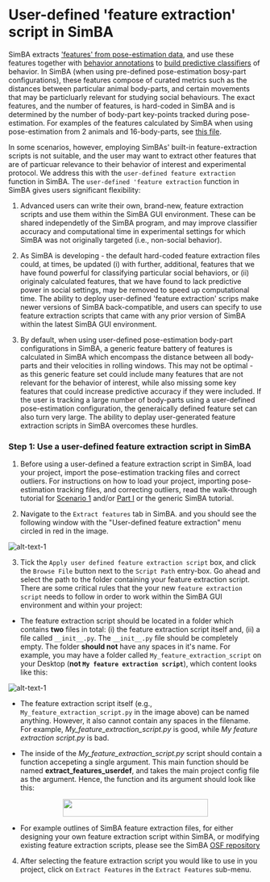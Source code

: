 # User-defined 'feature extraction' script in SimBA

SimBA extracts ['features' from pose-estimation data](https://github.com/sgoldenlab/simba/blob/master/docs/tutorial.md#step-5-extract-features), and use these features together with [behavior annotations](https://github.com/sgoldenlab/simba/blob/master/docs/tutorial.md#step-6-label-behavior) to [build predictive classifiers](https://github.com/sgoldenlab/simba/blob/master/docs/tutorial.md#step-7-train-machine-model) of behavior. In SimBA (when using pre-defined pose-estimation bosy-part configurations), these features compose of curated metrics such as the distances between particular animal body-parts, and certain movements that may be particluarly relevant for studying social behaviours. The exact features, and the number of features, is hard-coded in SimBA and is determined by the number of body-part key-points tracked during pose-estimation. For examples of the features calculated by SimBA when using pose-estimation from 2 animals and 16-body-parts, see [this file](https://github.com/sgoldenlab/simba/blob/master/misc/Feature_description.csv).

In some scenarios, however, employing SimBAs' built-in feature-extraction scripts is not suitable, and the user may want to extract other features that are of particuar relevance to their behavior of interest and experimental protocol. We address this with the `user-defined feature extraction` function in SimBA.  The `user-defined 'feature extraction` function in SimBA gives users significant flexibility:

1. Advanced users can write their own, brand-new, feature extraction scripts and use them within the SimBA GUI environment. These can be shared independetly of the SimBA program, and may improve classifier accuracy and computational time in experimental settings for which SimBA was not originally targeted (i.e., non-social behavior). 

2. As SimBA is developing - the default hard-coded feature extraction files could, at times, be updated (i) with further, additional, features that we have found powerful for classifying particular social behaviors, or (ii) originaly calculated features, that we have found to lack predictive power in social settings, may be removed to speed up computational time. The ability to deploy user-defined 'feature extraction' scrips make newer versions of SimBA back-compatible, and users can specify to use feature extraction scripts that came with any prior version of SimBA within the latest SimBA GUI environment.      

3. By default, when using user-defined pose-estimation body-part configurations in SimBA, a generic feature battery of features is calculated in SimBA which encompass the distance between all body-parts and their velocities in rolling windows.  This may  not be optimal - as this generic feature set could include many features that are not relevant for the behavior of interest, while also missing some key features that could increase predictive accuracy if they were included. If the user is tracking a large number of body-parts using a user-defined pose-estimation configuration, the generaically defined feature set can also turn very large. The ability to deplay user-generated feature extraction scripts in SimBA overcomes these hurdles.

### Step 1: Use a user-defined feature extraction script in SimBA

1. Before using a user-defined a feature extraction script in SimBA, load your project, import the pose-estimation tracking files and correct outliers. For instructions on how to load your project, importing pose-estimation tracking files, and correcting outliers, read the walk-through tutorial for [Scenario 1](https://github.com/sgoldenlab/simba/blob/master/docs/Scenario1.md) and/or [Part I](https://github.com/sgoldenlab/simba/blob/master/docs/tutorial.md#step-1-generate-project-config%5D) or the generic SimBA tutorial.  

2. Navigate to the `Extract features` tab in SimBA. and you should see the following window with the "User-defined feature extraction" menu circled in red in the image. 

![alt-text-1](/images/feat_1.JPG "Feat_1")

3. Tick the `Apply user defined feature extraction script` box, and click the `Browse File` button next to the `Script Path` entry-box. Go ahead and select the path to the folder containing your feature extraction script. There are some critical rules that the your new `feature extraction script` needs to follow in order to work within the SimBA GUI environment and within your project:

* The feature extraction script should be located in a folder which contains **two** files in total: (i) the feature extraction script itself and, (ii) a file called `__init__.py`. The `__init__.py` file should be completely empty. The folder **should not** have any spaces in it's name. For example, you may have a folder called `My_feature_extraction_script` on your Desktop (**not `My feature extraction script`**), which content looks like this:

![alt-text-1](/images/feat_3.JPG "Feat_3")

* The feature extraction script itself (e.g., `My_feature_extraction_script.py` in the image above) can be named anything. However, it also cannot contain any spaces in the filename. For example, *My_feature_extraction_script.py* is good, while *My feature extraction script.py* is bad.

* The inside of the *My_feature_extraction_script.py* script should contain a function accepeting a single argument. This main function should be named **extract_features_userdef**, and takes the main project config file as the argument. Hence, the function and its argument should look like this: 

<p align="center">
  <img width="288" height="35" src="/images/defextractf.PNG">
</p>

* For example outlines of SimBA feature extraction files, for either designing your own feature extraction script within SimBA, or modifying existing feature extraction scripts, please see the SimBA [OSF repository](https://osf.io/emxyw/)

4. After selecting the feature extraction script you would like to use in you project, click on `Extract Features` in the `Extract Features` sub-menu. 


